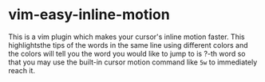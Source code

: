 # vim-easy-inline-motion

This is a vim plugin which makes your cursor's inline motion faster. This highlightsthe tips of the words in the same line using different colors and the colors will tell you the word you would like to jump to is ?-th word so that you may use the built-in cursor motion command like `5w` to immediately reach it.

